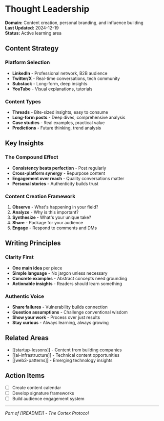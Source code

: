 # Thought Leadership

**Domain:** Content creation, personal branding, and influence building  
**Last Updated:** 2024-12-19  
**Status:** Active learning area

## Content Strategy

### Platform Selection
- **LinkedIn** - Professional network, B2B audience
- **Twitter/X** - Real-time conversations, tech community
- **Substack** - Long-form, deep insights
- **YouTube** - Visual explanations, tutorials

### Content Types
- **Threads** - Bite-sized insights, easy to consume
- **Long-form posts** - Deep dives, comprehensive analysis
- **Case studies** - Real examples, practical value
- **Predictions** - Future thinking, trend analysis

## Key Insights

### The Compound Effect
- **Consistency beats perfection** - Post regularly
- **Cross-platform synergy** - Repurpose content
- **Engagement over reach** - Quality conversations matter
- **Personal stories** - Authenticity builds trust

### Content Creation Framework
1. **Observe** - What's happening in your field?
2. **Analyze** - Why is this important?
3. **Synthesize** - What's your unique take?
4. **Share** - Package for your audience
5. **Engage** - Respond to comments and DMs

## Writing Principles

### Clarity First
- **One main idea** per piece
- **Simple language** - No jargon unless necessary
- **Concrete examples** - Abstract concepts need grounding
- **Actionable insights** - Readers should learn something

### Authentic Voice
- **Share failures** - Vulnerability builds connection
- **Question assumptions** - Challenge conventional wisdom
- **Show your work** - Process over just results
- **Stay curious** - Always learning, always growing

## Related Areas
- [[startup-lessons]] - Content from building companies
- [[ai-infrastructure]] - Technical content opportunities
- [[web3-patterns]] - Emerging technology insights

## Action Items
- [ ] Create content calendar
- [ ] Develop signature frameworks
- [ ] Build audience engagement system

---
*Part of [[README]] - The Cortex Protocol* 